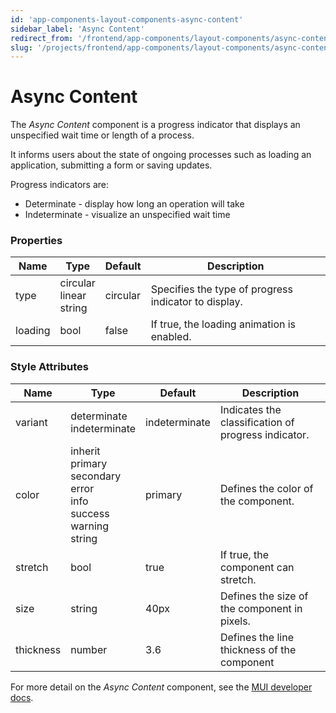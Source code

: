 ```yaml
---
id: 'app-components-layout-components-async-content'
sidebar_label: 'Async Content'
redirect_from: '/frontend/app-components/layout-components/async-content'
slug: '/projects/frontend/app-components/layout-components/async-content'
---
```


# Async Content

The _Async Content_ component is a progress indicator that displays an unspecified wait time or length of a process.

It informs users about the state of ongoing processes such as loading an application, submitting a form or saving updates.

Progress indicators are:

- Determinate - display how long an operation will take
- Indeterminate - visualize an unspecified wait time

### Properties

<table>
<thead>
<tr><th>Name</th><th>Type</th><th>Default</th><th>Description</th></tr>
</thead>
<tbody>
<tr><td>type</td><td>circular<br/>linear<br/>string</td><td>circular</td><td>Specifies the type of progress indicator to display.</td></tr>
<tr><td>loading</td><td>bool</td><td>false</td><td>If true, the loading animation is enabled.</td></tr>
</tbody>
</table>

### Style Attributes

<table>
<thead>
<tr><th>Name</th><th>Type</th><th>Default</th><th>Description</th></tr>
</thead>
<tbody>
<tr><td>variant</td><td>determinate<br/>indeterminate</td><td>indeterminate</td><td>Indicates the classification of progress indicator.</td></tr>
<tr><td>color</td><td>inherit<br/>primary<br/>secondary<br/>error<br/>info<br/>success<br/>warning<br/>string</td><td>primary</td><td>Defines the color of the component.</td></tr>
<tr><td>stretch</td><td>bool</td><td>true</td><td>If true, the component can stretch.</td></tr>
<tr><td>size</td><td>string</td><td>40px</td><td>Defines the size of the component in pixels.</td></tr>
<tr><td>thickness</td><td>number</td><td>3.6</td><td>Defines the line thickness of the component</td></tr>
</tbody>
</table>

For more detail on the _Async Content_ component, see the [MUI developer docs](https://mui.com/material-ui/api/circular-progress/).
